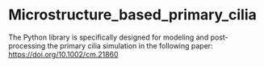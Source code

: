 # Microstructure_based_primary_cilia
 The Python library is specifically designed for modeling and post-processing the primary cilia simulation in the following paper: https://doi.org/10.1002/cm.21860
